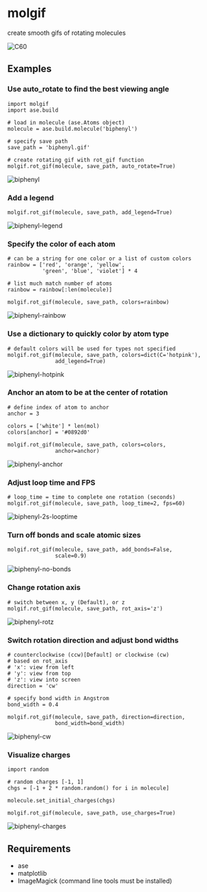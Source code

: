 # molgif

create smooth gifs of rotating molecules

![C60](gifs/C60.gif)

## Examples

### Use auto_rotate to find the best viewing angle

    import molgif
    import ase.build

    # load in molecule (ase.Atoms object)
    molecule = ase.build.molecule('biphenyl')

    # specify save path
    save_path = 'biphenyl.gif'

    # create rotating gif with rot_gif function
    molgif.rot_gif(molecule, save_path, auto_rotate=True)

![biphenyl](gifs/biphenyl.gif)

### Add a legend

    molgif.rot_gif(molecule, save_path, add_legend=True)

![biphenyl-legend](gifs/biphenyl-legend.gif)

### Specify the color of each atom

    # can be a string for one color or a list of custom colors
    rainbow = ['red', 'orange', 'yellow',
               'green', 'blue', 'violet'] * 4

    # list much match number of atoms
    rainbow = rainbow[:len(molecule)]

    molgif.rot_gif(molecule, save_path, colors=rainbow)

![biphenyl-rainbow](gifs/biphenyl-rainbow.gif)

### Use a dictionary to quickly color by atom type

    # default colors will be used for types not specified
    molgif.rot_gif(molecule, save_path, colors=dict(C='hotpink'),
                   add_legend=True)

![biphenyl-hotpink](gifs/biphenyl-hotpink.gif)

### Anchor an atom to be at the center of rotation

    # define index of atom to anchor
    anchor = 3

    colors = ['white'] * len(mol)
    colors[anchor] = '#0892d0'

    molgif.rot_gif(molecule, save_path, colors=colors,
                   anchor=anchor)

![biphenyl-anchor](gifs/biphenyl-anchor.gif)

### Adjust loop time and FPS

    # loop_time = time to complete one rotation (seconds)
    molgif.rot_gif(molecule, save_path, loop_time=2, fps=60)

![biphenyl-2s-looptime](gifs/biphenyl-2s-looptime.gif)

### Turn off bonds and scale atomic sizes

    molgif.rot_gif(molecule, save_path, add_bonds=False,
                   scale=0.9)

![biphenyl-no-bonds](gifs/biphenyl-no-bonds.gif)

### Change rotation axis

    # switch between x, y (Default), or z
    molgif.rot_gif(molecule, save_path, rot_axis='z')

![biphenyl-rotz](gifs/biphenyl-rotz.gif)

### Switch rotation direction and adjust bond widths

    # counterclockwise (ccw)[Default] or clockwise (cw)
    # based on rot_axis
    # 'x': view from left
    # 'y': view from top
    # 'z': view into screen
    direction = 'cw'

    # specify bond width in Angstrom
    bond_width = 0.4

    molgif.rot_gif(molecule, save_path, direction=direction,
                   bond_width=bond_width)

![biphenyl-cw](gifs/biphenyl-cw.gif)

### Visualize charges

    import random

    # random charges [-1, 1]
    chgs = [-1 + 2 * random.random() for i in molecule]

    molecule.set_initial_charges(chgs)

    molgif.rot_gif(molecule, save_path, use_charges=True)

![biphenyl-charges](gifs/biphenyl-charges.gif)

## Requirements

- ase
- matplotlib
- ImageMagick (command line tools must be installed)
